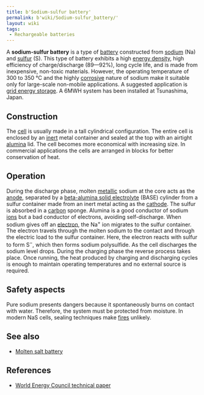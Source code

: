```yaml
---
title: b'Sodium-sulfur battery'
permalink: b'wiki/Sodium-sulfur_battery/'
layout: wiki
tags:
 - Rechargeable batteries
---
```


A **sodium-sulfur battery** is a type of
[battery](battery_(electricity) "wikilink") constructed from
[sodium](sodium "wikilink") (Na) and [sulfur](sulfur "wikilink") (S).
This type of battery exhibits a high [energy
density](energy_density "wikilink"), high efficiency of charge/discharge
(89—92%), long cycle life, and is made from inexpensive, non-toxic
materials. However, the operating temperature of 300 to 350 °C and the
highly [corrosive](corrosion "wikilink") nature of sodium make it
suitable only for large-scale non-mobile applications. A suggested
application is [grid energy storage](grid_energy_storage "wikilink"). A
6MWH system has been installed at Tsunashima, Japan.

Construction
------------

The [cell](electrochemical_cell "wikilink") is usually made in a tall
cylindrical configuration. The entire cell is enclosed by an
[inert](inert "wikilink") metal container and sealed at the top with an
airtight [alumina](alumina "wikilink") lid. The cell becomes more
economical with increasing size. In commercial applications the cells
are arranged in blocks for better conservation of heat.

Operation
---------

During the discharge phase, molten [metallic](metal "wikilink") sodium
at the core acts as the [anode](anode "wikilink"), separated by a
[beta-alumina solid
electrolyte](beta-alumina_solid_electrolyte "wikilink") (BASE) cylinder
from a sulfur container made from an inert metal acting as the
[cathode](cathode "wikilink"). The sulfur is absorbed in a
[carbon](carbon "wikilink") sponge. Alumina is a good conductor of
sodium [ions](ion "wikilink") but a bad conductor of electrons, avoiding
self-discharge. When sodium gives off an
[electron](electron "wikilink"), the Na<sup>+</sup> ion migrates to the
sulfur container. The electron travels through the molten sodium to the
contact and through the electric load to the sulfur container. Here, the
electron reacts with sulfur to form S<sup>−</sup>, which then forms
sodium polysulfide. As the cell discharges the sodium level drops.
During the charging phase the reverse process takes place. Once running,
the heat produced by charging and discharging cycles is enough to
maintain operating temperatures and no external source is required.

Safety aspects
--------------

Pure sodium presents dangers because it spontaneously burns on contact
with water. Therefore, the system must be protected from moisture. In
modern NaS cells, sealing techniques make [fires](fire "wikilink")
unlikely.

See also
--------

-   [Molten salt battery](/wiki/Molten_salt_battery "wikilink")

References
----------

-   [World Energy Council technical
    paper](http://www.worldenergy.org/wec-geis/publications/default/tech_papers/17th_congress/3_3_05.asp)
